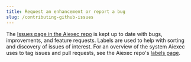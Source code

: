 ```yaml
---
title: Request an enhancement or report a bug
slug: /contributing-github-issues
---
```


The [Issues page in the Aiexec repo](https://github.com/khulnasoft-lab/aiexec/issues) is kept up to date with bugs, improvements, and feature requests. Labels are used to help with sorting and discovery of issues of interest. For an overview of the system Aiexec uses to tag issues and pull requests, see the Aiexec repo's [labels page](https://github.com/khulnasoft-lab/aiexec/labels).